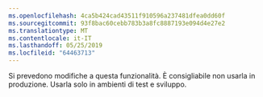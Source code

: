 ```yaml
---
ms.openlocfilehash: 4ca5b424cad43511f910596a237481dfea0dd60f
ms.sourcegitcommit: 93f8bac60cebb783b3a8fc8887193e094d4e27e2
ms.translationtype: MT
ms.contentlocale: it-IT
ms.lasthandoff: 05/25/2019
ms.locfileid: "64463713"
---
```

Si prevedono modifiche a questa funzionalità. È consigliabile non usarla in produzione. Usarla solo in ambienti di test e sviluppo.